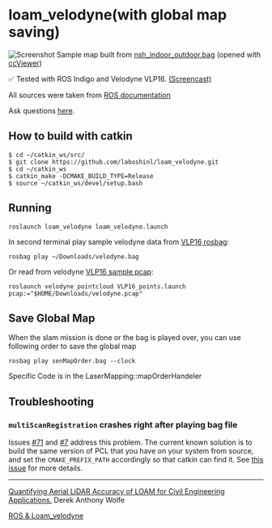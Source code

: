 # loam_velodyne(with global map saving)

![Screenshot](/capture.bmp)
Sample map built from [nsh_indoor_outdoor.bag](http://www.frc.ri.cmu.edu/~jizhang03/Datasets/nsh_indoor_outdoor.bag) (opened with [ccViewer](http://www.danielgm.net/cc/))

:white_check_mark: Tested with ROS Indigo and Velodyne VLP16. [(Screencast)](https://youtu.be/o1cLXY-Es54)

All sources were taken from [ROS documentation](http://docs.ros.org/indigo/api/loam_velodyne/html/files.html)

Ask questions [here](https://github.com/laboshinl/loam_velodyne/issues/3).

## How to build with catkin

```
$ cd ~/catkin_ws/src/
$ git clone https://github.com/laboshinl/loam_velodyne.git
$ cd ~/catkin_ws
$ catkin_make -DCMAKE_BUILD_TYPE=Release 
$ source ~/catkin_ws/devel/setup.bash
```

## Running

```
roslaunch loam_velodyne loam_velodyne.launch
```

In second terminal play sample velodyne data from [VLP16 rosbag](http://www.frc.ri.cmu.edu/~jizhang03/Datasets/):
```
rosbag play ~/Downloads/velodyne.bag 
```

Or read from velodyne [VLP16 sample pcap](https://midas3.kitware.com/midas/folder/12979):
```
roslaunch velodyne_pointcloud VLP16_points.launch pcap:="$HOME/Downloads/velodyne.pcap"
```

## Save Global Map
When the slam mission is done or the bag is played over, you can use following order to save the global map
```
rosbag play senMapOrder.bag --clock
```
Specific Code is in the LaserMapping::mapOrderHandeler

## Troubleshooting

### `multiScanRegistration` crashes right after playing bag file

Issues [#71](https://github.com/laboshinl/loam_velodyne/issues/71) and
[#7](https://github.com/laboshinl/loam_velodyne/issues/7) address this
problem. The current known solution is to build the same version of PCL that
you have on your system from source, and set the `CMAKE_PREFIX_PATH`
accordingly so that catkin can find it. See [this
issue](https://github.com/laboshinl/loam_velodyne/issues/71#issuecomment-416024816)
for more details.


---
[Quantifying Aerial LiDAR Accuracy of LOAM for Civil Engineering Applications.](https://ceen.et.byu.edu/sites/default/files/snrprojects/wolfe_derek.pdf) Derek Anthony Wolfe

[ROS & Loam_velodyne](https://ishiguro440.wordpress.com/2016/04/05/%E5%82%99%E5%BF%98%E9%8C%B2%E3%80%80ros-loam_velodyne/) 
